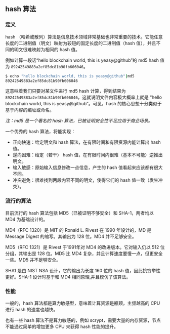 ## hash 算法

### 定义
hash （哈希或散列）算法是信息技术领域非常基础也非常重要的技术。它能任意长度的二进制值（明文）映射为较短的固定长度的二进制值（hash 值），并且不同的明文很难映射为相同的 hash 值。

例如计算一段话“hello blockchain world, this is yeasy@github”的 md5 hash 值为 `89242549883a2ef85dc81b90fb606046`。

```sh
$ echo "hello blockchain world, this is yeasy@github"|md5
89242549883a2ef85dc81b90fb606046
```

这意味着我们只要对某文件进行 md5 hash 计算，得到结果为 `89242549883a2ef85dc81b90fb606046`，这就说明文件内容极大概率上就是 “hello blockchain world, this is yeasy@github”。可见，hash 的核心思想十分类似于基于内容的编址或命名。

*注：md5 是一个著名的 hash 算法，已被证明安全性不足应用于商业场景。*

一个优秀的 hash 算法，将能实现：

* 正向快速：给定明文和 hash 算法，在有限时间和有限资源内能计算出 hash 值。
* 逆向困难：给定（若干） hash 值，在有限时间内很难（基本不可能）逆推出明文。
* 输入敏感：原始输入信息修改一点信息，产生的 hash 值看起来应该都有很大不同。 
* 冲突避免：很难找到两段内容不同的明文，使得它们的 hash 值一致（发生冲突）。

### 流行的算法

目前流行的 hash 算法包括 MD5（已被证明不够安全）和 SHA-1，两者均以 MD4 为基础设计的。

MD4（RFC 1320）是 MIT 的 Ronald L. Rivest 在 1990 年设计的，MD 是 Message Digest 的缩写。其输出为 128 位。MD4 并不足够安全。

MD5（RFC 1321）是 Rivest 于1991年对 MD4 的改进版本。它对输入仍以 512 位分组，其输出是 128 位。MD5 比 MD4 复杂，并且计算速度要慢一点，但更安全一些。MD5 并不足够安全。

SHA1 是由 NIST NSA 设计，它的输出为长度 160 位的 hash 值，因此抗穷举性更好。SHA-1 设计时基于和 MD4 相同原理,并且模仿了该算法。

### 性能

一般的，hash 算法都是算力敏感型，意味着计算资源是瓶颈，主频越高的 CPU 进行 hash 的速度也越快。

也有一些 hash 算法不是算力敏感的，例如 scrypt，需要大量的内存资源，节点不能通过简单的增加更多 CPU 来获得 hash 性能的提升。